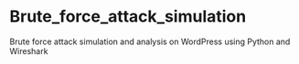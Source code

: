 # Brute_force_attack_simulation
Brute force attack simulation and analysis on WordPress using Python and Wireshark
